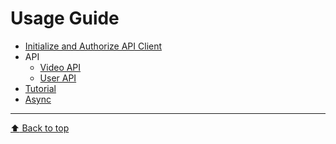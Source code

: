 Usage Guide
===
- [Initialize and Authorize API Client](./client.md)
- API
  - [Video API](./api/video.md)
  - [User API](./api/user.md)
- [Tutorial](./tutorial.md)
- [Async](./async.md)

---
[ :arrow_up: Back to top](#usage-guide)